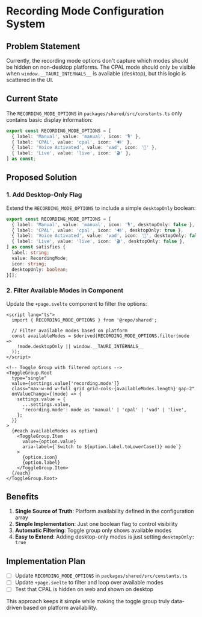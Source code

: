 # Recording Mode Configuration System

## Problem Statement

Currently, the recording mode options don't capture which modes should be hidden on non-desktop platforms. The CPAL mode should only be visible when `window.__TAURI_INTERNALS__` is available (desktop), but this logic is scattered in the UI.

## Current State

The `RECORDING_MODE_OPTIONS` in `packages/shared/src/constants.ts` only contains basic display information:

```typescript
export const RECORDING_MODE_OPTIONS = [
  { label: 'Manual', value: 'manual', icon: '🎙️' },
  { label: 'CPAL', value: 'cpal', icon: '🔊' },
  { label: 'Voice Activated', value: 'vad', icon: '🎤' },
  { label: 'Live', value: 'live', icon: '🎬' },
] as const;
```

## Proposed Solution

### 1. Add Desktop-Only Flag

Extend the `RECORDING_MODE_OPTIONS` to include a simple `desktopOnly` boolean:

```typescript
export const RECORDING_MODE_OPTIONS = [
  { label: 'Manual', value: 'manual', icon: '🎙️', desktopOnly: false },
  { label: 'CPAL', value: 'cpal', icon: '🔊', desktopOnly: true },
  { label: 'Voice Activated', value: 'vad', icon: '🎤', desktopOnly: false },
  { label: 'Live', value: 'live', icon: '🎬', desktopOnly: false },
] as const satisfies {
  label: string;
  value: RecordingMode;
  icon: string;
  desktopOnly: boolean;
}[];
```

### 2. Filter Available Modes in Component

Update the `+page.svelte` component to filter the options:

```svelte
<script lang="ts">
  import { RECORDING_MODE_OPTIONS } from '@repo/shared';
  
  // Filter available modes based on platform
  const availableModes = $derived(RECORDING_MODE_OPTIONS.filter(mode => 
    !mode.desktopOnly || window.__TAURI_INTERNALS__
  ));
</script>

<!-- Toggle Group with filtered options -->
<ToggleGroup.Root
  type="single"
  value={settings.value['recording.mode']}
  class="max-w-md w-full grid grid-cols-{availableModes.length} gap-2"
  onValueChange={(mode) => {
    settings.value = {
      ...settings.value,
      'recording.mode': mode as 'manual' | 'cpal' | 'vad' | 'live',
    };
  }}
>
  {#each availableModes as option}
    <ToggleGroup.Item
      value={option.value}
      aria-label={`Switch to ${option.label.toLowerCase()} mode`}
    >
      {option.icon}
      {option.label}
    </ToggleGroup.Item>
  {/each}
</ToggleGroup.Root>
```

## Benefits

1. **Single Source of Truth**: Platform availability defined in the configuration array
2. **Simple Implementation**: Just one boolean flag to control visibility
3. **Automatic Filtering**: Toggle group only shows available modes
4. **Easy to Extend**: Adding desktop-only modes is just setting `desktopOnly: true`

## Implementation Plan

- [ ] Update `RECORDING_MODE_OPTIONS` in `packages/shared/src/constants.ts`
- [ ] Update `+page.svelte` to filter and loop over available modes
- [ ] Test that CPAL is hidden on web and shown on desktop

This approach keeps it simple while making the toggle group truly data-driven based on platform availability.